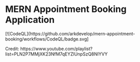 <h1>MERN Appointment Booking Application</h1>
[![CodeQL](https://github.com/arkdevelop/mern-appointment-booking/workflows/CodeQL/badge.svg]
<p>Credit: https://www.youtube.com/playlist?list=PLN2P7MMjXK23NfM7qEYZlUnpSzQ8NIYVY</p>